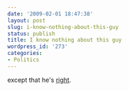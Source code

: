 ```yaml
---
date: '2009-02-01 18:47:38'
layout: post
slug: i-know-nothing-about-this-guy
status: publish
title: I know nothing about this guy
wordpress_id: '273'
categories:
- Politics
---
```


except that he's [right](http://klausler.com/cargo.html).
